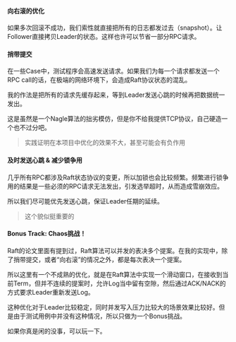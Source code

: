 #### 向右滚的优化

如果多次回滚不成功，我们索性就直接把所有的日志都发过去（snapshot）。让Follower直接拷贝Leader的状态。这样也许可以节省一部分RPC请求。

#### 捎带提交

在一些Case中，测试程序会高速发送请求。如果我们为每一个请求都发送一个RPC call的话，在极端的网络环境下，会造成Raft协议状态的混乱。

我的作法是把所有的请求先缓存起来，等到Leader发送心跳的时候再把数据统一发出。

这是虽然是一个Nagle算法的拙劣模仿，但是你不给我提供TCP协议，自己硬造一个也不过分吧。

> 实践证明在本项目中优化的效果不大，甚至可能会有负作用

#### 及时发送心跳 & 减少锁争用 

几乎所有RPC都涉及Raft状态协议的变更，所以加锁也会比较频繁。频繁进行锁争用的结果是一些必须的RPC请求无法发出，引发选举超时，从而造成雪崩效应。

所以我们尽可能优先发送心跳，保证Leader任期的延续。

> 这个貌似挺重要的

#### Bonus Track: Chaos挑战！

Raft的论文里面有提到过，Raft算法可以并发的表决多个提案。在我的实现中，除了捎带提交，或者“向右滚”的情况之外，都是每次表决一个提案。

所以这里有一个不成熟的优化，就是在Raft算法中实现一个滑动窗口，在接收到当前Term，但并不连续的提案时，允许Log当中留有空隙，然后通过ACK/NACK的方式要求Leader重新发送Log。

这种优化对于Leader比较稳定，同时并发写入压力比较大的场景效果比较好。但是由于测试用例中并没有这种情况，所以只做为一个Bonus挑战。

如果你真是闲的没事，可以玩一下。
